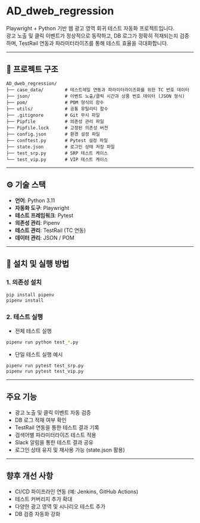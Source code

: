 
# AD_dweb_regression

Playwright + Python 기반 웹 광고 영역 회귀 테스트 자동화 프로젝트입니다.  
광고 노출 및 클릭 이벤트가 정상적으로 동작하고, DB 로그가 정확히 적재되는지 검증하며, TestRail 연동과 파라미터라이즈를 통해 테스트 효율을 극대화합니다.

---

## 📁 프로젝트 구조

```
AD_dweb_regression/
├── case_data/        # 테스트레일 연동과 파라미터라이즈화를 위한 TC 번호 데이터
├── json/             # 이벤트 노출/클릭 시간과 상품 번호 데이터 (JSON 형식)
├── pom/              # POM 형식의 함수
├── utils/            # 공통 유틸리티 함수
├── .gitignore        # Git 무시 파일
├── Pipfile           # 의존성 관리 파일
├── Pipfile.lock      # 고정된 의존성 버전
├── config.json       # 환경 설정 파일
├── conftest.py       # Pytest 설정 파일
├── state.json        # 로그인 상태 저장 파일
├── test_srp.py       # SRP 테스트 케이스
└── test_vip.py       # VIP 테스트 케이스
```

---

## ⚙️ 기술 스택

- **언어**: Python 3.11
- **자동화 도구**: Playwright  
- **테스트 프레임워크**: Pytest  
- **의존성 관리**: Pipenv  
- **테스트 관리**: TestRail (TC 연동)  
- **데이터 관리**: JSON / POM  

---

## 🚀 설치 및 실행 방법

### 1. 의존성 설치

```bash
pip install pipenv
pipenv install
```

### 2. 테스트 실행

- 전체 테스트 실행
```bash
pipenv run python test_*.py
```

- 단일 테스트 실행 예시
```bash
pipenv run pytest test_srp.py
pipenv run pytest test_vip.py
```

---

## 주요 기능

- 광고 노출 및 클릭 이벤트 자동 검증  
- DB 로그 적재 여부 확인  
- TestRail 연동을 통한 테스트 결과 기록  
- 검색어별 파라미터라이즈 테스트 적용  
- Slack 알림을 통한 테스트 결과 공유  
- 로그인 상태 유지 및 재사용 가능 (state.json 활용)

---

## 향후 개선 사항

- CI/CD 파이프라인 연동 (예: Jenkins, GitHub Actions)  
- 테스트 커버리지 추가 확대  
- 다양한 광고 영역 및 시나리오 테스트 추가  
- DB 검증 자동화 강화

